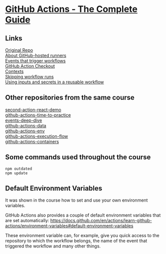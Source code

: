 # [GitHub Actions - The Complete Guide](https://www.udemy.com/course/github-actions-the-complete-guide/)

## Links
[Original Repo](https://github.com/academind/github-actions-course-resources)  
[About GitHub-hosted runners](https://docs.github.com/en/actions/using-github-hosted-runners/about-github-hosted-runners/about-github-hosted-runners)  
[Events that trigger workflows](https://docs.github.com/en/actions/using-workflows/events-that-trigger-workflows)  
[GitHub Action Checkout](https://github.com/actions/checkout)  
[Contexts](https://docs.github.com/en/actions/learn-github-actions/contexts)  
[Skipping workflow runs](https://docs.github.com/en/actions/managing-workflow-runs/skipping-workflow-runs)  
[Using inputs and secrets in a reusable workflow](https://docs.github.com/en/actions/using-workflows/reusing-workflows#using-inputs-and-secrets-in-a-reusable-workflow)  

## Other repositories from the same course
[second-action-react-demo](https://github.com/brunosantanati/second-action-react-demo)  
[github-actions-time-to-practice](https://github.com/brunosantanati/github-actions-time-to-practice)  
[events-deep-dive](https://github.com/brunosantanati/events-deep-dive)  
[github-actions-data](https://github.com/brunosantanati/github-actions-data)  
[github-actions-env](https://github.com/brunosantanati/github-actions-env)  
[github-actions-execution-flow](https://github.com/brunosantanati/github-actions-execution-flow)  
[github-actions-containers](https://github.com/brunosantanati/github-actions-containers)  

## Some commands used throughout the course
```
npm outdated
npm update
```

## Default Environment Variables

It was shown in the course how to set and use your own environment variables.

GitHub Actions also provides a couple of default environment variables that are set automatically: https://docs.github.com/en/actions/learn-github-actions/environment-variables#default-environment-variables

These environment variable can, for example, give you quick access to the repository to which the workflow belongs, the name of the event that triggered the workflow and many other things.
